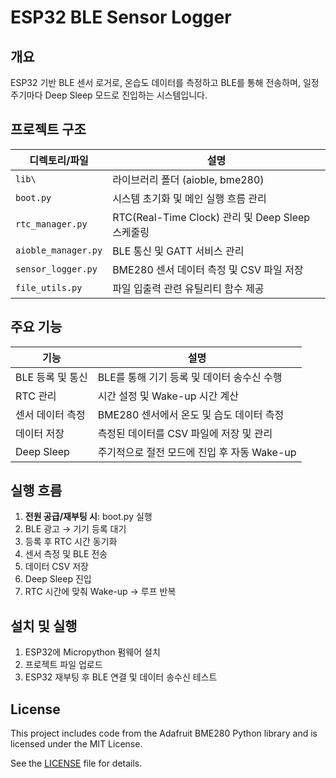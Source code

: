 # ESP32 BLE Sensor Logger

## 개요
ESP32 기반 BLE 센서 로거로, 온습도 데이터를 측정하고 BLE를 통해 전송하며, 일정 주기마다 Deep Sleep 모드로 진입하는 시스템입니다.

## 프로젝트 구조
| 디렉토리/파일 | 설명 |
|--------------|--------------------------------------------------|
| `lib\` | 라이브러리 폴더 (aioble, bme280) |
| `boot.py` | 시스템 초기화 및 메인 실행 흐름 관리 |
| `rtc_manager.py` | RTC(Real-Time Clock) 관리 및 Deep Sleep 스케줄링 |
| `aioble_manager.py` | BLE 통신 및 GATT 서비스 관리 |
| `sensor_logger.py` | BME280 센서 데이터 측정 및 CSV 파일 저장 |
| `file_utils.py` | 파일 입출력 관련 유틸리티 함수 제공 |

## 주요 기능
| 기능 | 설명 |
|------|--------------------------------------------------|
| BLE 등록 및 통신 | BLE를 통해 기기 등록 및 데이터 송수신 수행 |
| RTC 관리 | 시간 설정 및 Wake-up 시간 계산 |
| 센서 데이터 측정 | BME280 센서에서 온도 및 습도 데이터 측정 |
| 데이터 저장 | 측정된 데이터를 CSV 파일에 저장 및 관리 |
| Deep Sleep | 주기적으로 절전 모드에 진입 후 자동 Wake-up |

## 실행 흐름
1.	**전원 공급/재부팅 시**: boot.py 실행
2.	BLE 광고 → 기기 등록 대기
3.	등록 후 RTC 시간 동기화
4.	센서 측정 및 BLE 전송
5.	데이터 CSV 저장
6.	Deep Sleep 진입
7.	RTC 시간에 맞춰 Wake-up → 루프 반복

## 설치 및 실행
1. ESP32에 Micropython 펌웨어 설치
2. 프로젝트 파일 업로드
3. ESP32 재부팅 후 BLE 연결 및 데이터 송수신 테스트

## License
This project includes code from the Adafruit BME280 Python library and is licensed under the MIT License.

See the [LICENSE](./LICENSE) file for details.
